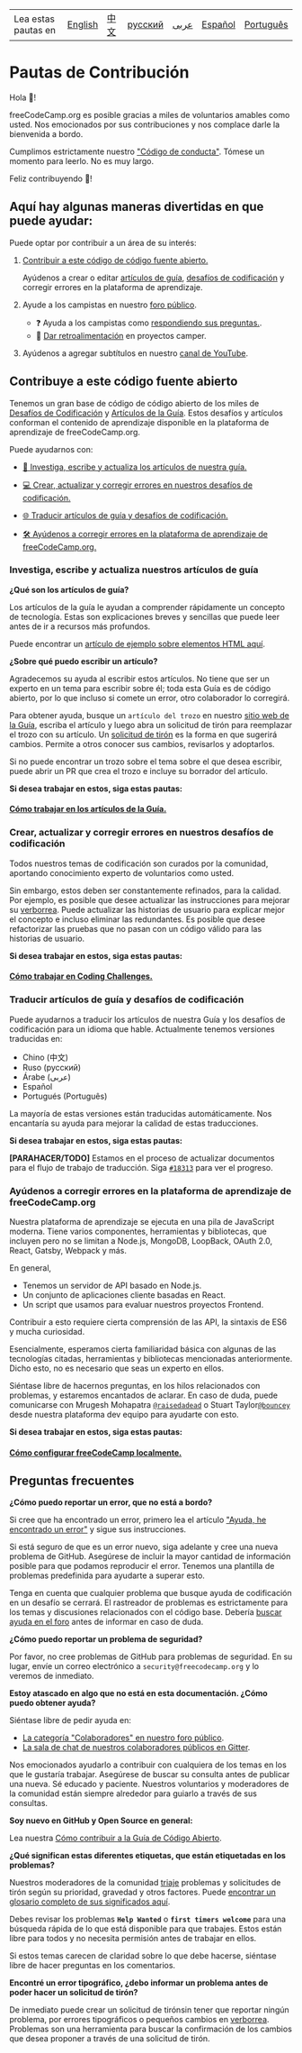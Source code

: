 <table>
    <tr>
        <td> Lea estas pautas en </td>
        <td><a href="/CONTRIBUTING.md"> English </a></td>
        <td><a href="/docs/chinese/CONTRIBUTING.md"> 中文 </a></td>
        <td><a href="/docs/russian/CONTRIBUTING.md"> русский </a></td>
        <td><a href="/docs/arabic/CONTRIBUTING.md"> عربى </a></td>
        <td><a href="/docs/spanish/CONTRIBUTING.md"> Español </a></td>
        <td><a href="/docs/portuguese/CONTRIBUTING.md"> Português </a></td>
    </tr>
</table>

# Pautas de Contribución

Hola 👋!

freeCodeCamp.org es posible gracias a miles de voluntarios amables como usted. Nos emocionados por sus contribuciones y nos complace darle la bienvenida a bordo.

Cumplimos estrictamente nuestro ["Código de conducta"](https://www.freecodecamp.org/code-of-conduct). Tómese un momento para leerlo. No es muy largo.

Feliz contribuyendo 🎉!

## Aquí hay algunas maneras divertidas en que puede ayudar:

Puede optar por contribuir a un área de su interés:

1. [Contribuir a este código de código fuente abierto.](#contribute-to-this-open-source-codebase)

    Ayúdenos a crear o editar [artículos de guía](https://www.freecodecamp.org/guide), [desafíos de codificación](https://www.freecodecamp.org/learn) y corregir errores en la plataforma de aprendizaje.

2. Ayude a los campistas en nuestro [foro público](https://www.freecodecamp.org/forum/).

    - ❓ Ayuda a los campistas como [respondiendo sus preguntas.](https://www.freecodecamp.org/forum/?max_posts=1).
    - 💬 [Dar retroalimentación](https://www.freecodecamp.org/forum/c/project-feedback?max_posts=1) en proyectos camper.

3. Ayúdenos a agregar subtítulos en nuestro [canal de YouTube](https://www.youtube.com/channel/UC8butISFwT-Wl7EV0hUK0BQ/videos).

## Contribuye a este código fuente abierto

Tenemos un gran base de código de código abierto de los miles de [Desafíos de Codificación](https://www.freecodecamp.org/learn) y [Artículos de la Guía](https://www.freecodecamp.org/guide). Estos desafíos y artículos conforman el contenido de aprendizaje disponible en la plataforma de aprendizaje de freeCodeCamp.org.

Puede ayudarnos con:

- [📝 Investiga, escribe y actualiza los artículos de nuestra guía.](#investiga-escribe-y-actualiza-nuestros-artículos-de-guía)

- [💻 Crear, actualizar y corregir errores en nuestros desafíos de codificación.](#crear-actualizar-y-corregir-errores-en-nuestros-desafíos-de-codificación)

- [🌐 Traducir artículos de guía y desafíos de codificación.](#traducir-artículos-de-guía-y-desafíos-de-codificación)

- [🛠 Ayúdenos a corregir errores en la plataforma de aprendizaje de freeCodeCamp.org.](#ayúdenos-a-corregir-errores-en-la-plataforma-de-aprendizaje-de-freeCodeCamp.org)

### Investiga, escribe y actualiza nuestros artículos de guía

**¿Qué son los artículos de guía?**

Los artículos de la guía le ayudan a comprender rápidamente un concepto de tecnología. Estas son explicaciones breves y sencillas que puede leer antes de ir a recursos más profundos.

Puede encontrar un [artículo de ejemplo sobre elementos HTML aquí](./client/src/pages/html/elements/index.md).

**¿Sobre qué puedo escribir un artículo?**

Agradecemos su ayuda al escribir estos artículos. No tiene que ser un experto en un tema para escribir sobre él; toda esta Guía es de código abierto, por lo que incluso si comete un error, otro colaborador lo corregirá.

Para obtener ayuda, busque un `artículo del trozo` en nuestro [sitio web de la Guía](https://www.freecodecamp.org/guide), escriba el artículo y luego abra un solicitud de tirón para reemplazar el trozo con su artículo. Un [solicitud de tirón](https://help.github.com/articles/about-pull-requests/) es la forma en que sugerirá cambios. Permite a otros conocer sus cambios, revisarlos y adoptarlos.

Si no puede encontrar un trozo sobre el tema sobre el que desea escribir, puede abrir un PR que crea el trozo e incluye su borrador del artículo.

**Si desea trabajar en estos, siga estas pautas:**

#### [Cómo trabajar en los artículos de la Guía.](/docs/how-to-work-on-guide-articles.md)

### Crear, actualizar y corregir errores en nuestros desafíos de codificación

Todos nuestros temas de codificación son curados por la comunidad, aportando conocimiento experto de voluntarios como usted.

Sin embargo, estos deben ser constantemente refinados, para la calidad. Por ejemplo, es posible que desee actualizar las instrucciones para mejorar su [verborrea](https://en.oxforddictionaries.com/definition/verbiage). Puede actualizar las historias de usuario para explicar mejor el concepto e incluso eliminar las redundantes. Es posible que desee refactorizar las pruebas que no pasan con un código válido para las historias de usuario.

**Si desea trabajar en estos, siga estas pautas:**

#### [Cómo trabajar en Coding Challenges.](/docs/how-to-work-on-coding-challenges.md)

### Traducir artículos de guía y desafíos de codificación

Puede ayudarnos a traducir los artículos de nuestra Guía y los desafíos de codificación para un idioma que hable. Actualmente tenemos versiones traducidas en:

- Chino (中文)
- Ruso (русский)
- Árabe (عربى)
- Español
- Portugués (Português)

La mayoría de estas versiones están traducidas automáticamente. Nos encantaría su ayuda para mejorar la calidad de estas traducciones.

**Si desea trabajar en estos, siga estas pautas:**

**[PARAHACER/TODO]** Estamos en el proceso de actualizar documentos para el flujo de trabajo de traducción. Siga [`#18313`](https://github.com/freeCodeCamp/freeCodeCamp/issues/18313) para ver el progreso.

### Ayúdenos a corregir errores en la plataforma de aprendizaje de freeCodeCamp.org

Nuestra plataforma de aprendizaje se ejecuta en una pila de JavaScript moderna. Tiene varios componentes, herramientas y bibliotecas, que incluyen pero no se limitan a Node.js, MongoDB, LoopBack, OAuth 2.0, React, Gatsby, Webpack y más.

En general,

- Tenemos un servidor de API basado en Node.js.
- Un conjunto de aplicaciones cliente basadas en React.
- Un script que usamos para evaluar nuestros proyectos Frontend.

Contribuir a esto requiere cierta comprensión de las API, la sintaxis de ES6 y mucha curiosidad.

Esencialmente, esperamos cierta familiaridad básica con algunas de las tecnologías citadas, herramientas y bibliotecas mencionadas anteriormente. Dicho esto, no es necesario que seas un experto en ellos.

Siéntase libre de hacernos preguntas, en los hilos relacionados con problemas, y estaremos encantados de aclarar. En caso de duda, puede comunicarse con Mrugesh Mohapatra [`@raisedadead`](https://github.com/raisedadead) o Stuart Taylor[`@bouncey`](https://github.com/bouncey) desde nuestra plataforma dev equipo para ayudarte con esto.

**Si desea trabajar en estos, siga estas pautas:**

#### [Cómo configurar freeCodeCamp localmente.](/docs/how-to-setup-freecodecamp-locally.md)

## Preguntas frecuentes

**¿Cómo puedo reportar un error, que no está a bordo?**

Si cree que ha encontrado un error, primero lea el artículo ["Ayuda, he encontrado un error"](https://forum.freecodecamp.org/t/how-to-report-a-bug/19543) y sigue sus instrucciones.

Si está seguro de que es un error nuevo, siga adelante y cree una nueva problema de GitHub. Asegúrese de incluir la mayor cantidad de información posible para que podamos reproducir el error. Tenemos una plantilla de problemas predefinida para ayudarte a superar esto.

Tenga en cuenta que cualquier problema que busque ayuda de codificación en un desafío se cerrará. El rastreador de problemas es estrictamente para los temas y discusiones relacionados con el código base. Debería [buscar ayuda en el foro](https://www.freecodecamp.org/forum) antes de informar en caso de duda.

**¿Cómo puedo reportar un problema de seguridad?**

Por favor, no cree problemas de GitHub para problemas de seguridad. En su lugar, envíe un correo electrónico a `security@freecodecamp.org` y lo veremos de inmediato.

**Estoy atascado en algo que no está en esta documentación. ¿Cómo puedo obtener ayuda?**

Siéntase libre de pedir ayuda en:

- [La categoría "Colaboradores" en nuestro foro público](https://www.freecodecamp.org/forum/c/contributors).
- [La sala de chat de nuestros colaboradores públicos en Gitter](https://gitter.im/FreeCodeCamp/Contributors).

Nos emocionados ayudarlo a contribuir con cualquiera de los temas en los que le gustaría trabajar. Asegúrese de buscar su consulta antes de publicar una nueva. Sé educado y paciente. Nuestros voluntarios y moderadores de la comunidad están siempre alrededor para guiarlo a través de sus consultas.

**Soy nuevo en GitHub y Open Source en general:**

Lea nuestra [Cómo contribuir a la Guía de Código Abierto](https://github.com/freeCodeCamp/how-to-contribute-to-open-source).

**¿Qué significan estas diferentes etiquetas, que están etiquetadas en los problemas?**

Nuestros moderadores de la comunidad [triaje](https://en.wikipedia.org/wiki/Software_bug#Bug_management) problemas y solicitudes de tirón según su prioridad, gravedad y otros factores. Puede [encontrar un glosario completo de sus significados aquí](https://github.com/freecodecamp/freecodecamp/labels).

Debes revisar los problemas **`Help Wanted`** o **`first timers welcome`** para una búsqueda rápida de lo que está disponible para que trabajes. Estos están libre para todos y no necesita permisión antes de trabajar en ellos.

Si estos temas carecen de claridad sobre lo que debe hacerse, siéntase libre de hacer preguntas en los comentarios.

**Encontré un error tipográfico, ¿debo informar un problema antes de poder hacer un solicitud de tirón?**

De inmediato puede crear un solicitud de tirónsin tener que reportar ningún problema, por errores tipográficos o pequeños cambios en [verborrea](https://en.oxforddictionaries.com/definition/verbiage). Problemas son una herramienta para buscar la confirmación de los cambios que desea proponer a través de una solicitud de tirón.

